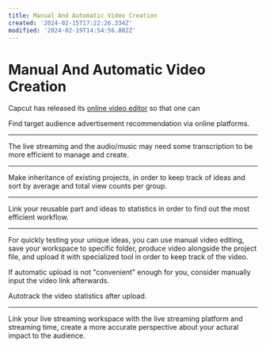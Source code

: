 ```yaml
---
title: Manual And Automatic Video Creation
created: '2024-02-15T17:22:26.334Z'
modified: '2024-02-19T14:54:56.882Z'
---
```


# Manual And Automatic Video Creation

Capcut has released its [online video editor](https://www.capcut.cn/editor) so that one can

Find target audience advertisement recommendation via online platforms.

---

The live streaming and the audio/music may need some transcription to be more efficient to manage and create.

---

Make inheritance of existing projects, in order to keep track of ideas and sort by average and total view counts per group.

---

Link your reusable part and ideas to statistics in order to find out the most efficient workflow.

---

For quickly testing your unique ideas, you can use manual video editing, save your workspace to specific folder, produce video alongside the project file, and upload it with specialized tool in order to keep track of the video.

If automatic upload is not "convenient" enough for you, consider manually input the video link afterwards.

Autotrack the video statistics after upload.

---

Link your live streaming workspace with the live streaming platform and streaming time, create a more accurate perspective about your actural impact to the audience.
